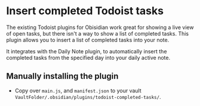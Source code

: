 # Insert completed Todoist tasks

The existing Todoist plugins for Obisidian work great for showing a live view of open tasks, but there isn't a way to show a list of completed tasks. This plugin allows you to insert a list of completed tasks into your note.

It integrates with the Daily Note plugin, to automatically insert the completed tasks from the specified day into your daily active note.

## Manually installing the plugin

- Copy over `main.js`, and `manifest.json` to your vault `VaultFolder/.obsidian/plugins/todoist-completed-tasks/`.
